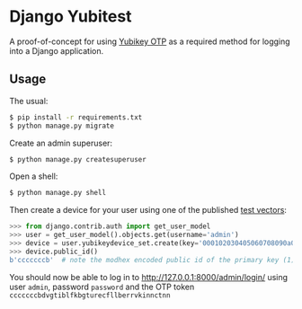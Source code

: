 # Django Yubitest

A proof-of-concept for using [Yubikey OTP](https://developers.yubico.com/OTP/OTPs_Explained.html) as a required method for logging into a Django application.

## Usage

The usual:

```bash
$ pip install -r requirements.txt
$ python manage.py migrate
```

Create an admin superuser:

```bash
$ python manage.py createsuperuser
```

Open a shell:

```bash
$ python manage.py shell
```

Then create a device for your user using one of the published [test vectors](https://developers.yubico.com/OTP/Test_Vectors.html):

```python
>>> from django.contrib.auth import get_user_model
>>> user = get_user_model().objects.get(username='admin')
>>> device = user.yubikeydevice_set.create(key='000102030405060708090a0b0c0d0e0f', private_id='010203040506', session=0, counter=0)
>>> device.public_id()
b'cccccccb'  # note the modhex encoded public id of the primary key (1)
```

You should now be able to log in to http://127.0.0.1:8000/admin/login/ using user `admin`, password `password` and the OTP token `cccccccbdvgtiblfkbgturecfllberrvkinnctnn`
